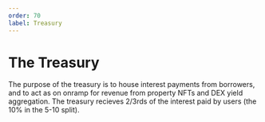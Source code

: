 ```yaml
---
order: 70
label: Treasury
---
```


# The Treasury

The purpose of the treasury is to house interest payments from borrowers, and to act as on onramp for revenue from property NFTs and DEX yield aggregation. The treasury recieves 2/3rds of the interest paid by users (the 10% in the 5-10 split).